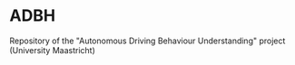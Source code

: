 # ADBH
Repository of the "Autonomous Driving Behaviour Understanding" project (University Maastricht)

